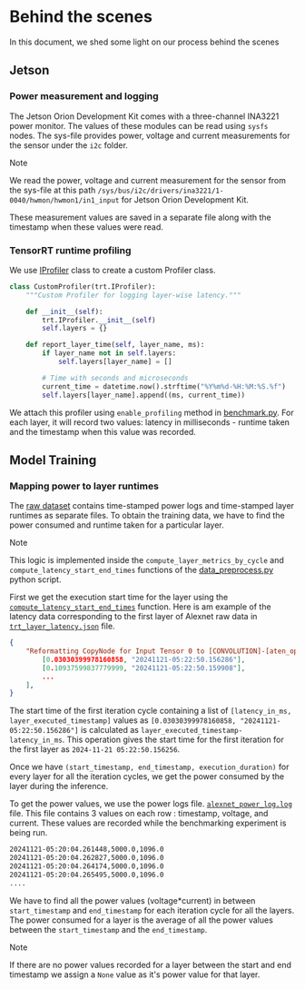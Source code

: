 # Behind the scenes

In this document, we shed some light on our process behind the scenes

## Jetson

### Power measurement and logging

The Jetson Orion Development Kit comes with a three-channel INA3221 power monitor. The values of these modules can be read using `sysfs` nodes. The sys-file provides power, voltage and current measurements for the sensor under the `i2c` folder.

> [!NOTE]  
> We read the power, voltage and current measurement for the sensor from the sys-file at this path `/sys/bus/i2c/drivers/ina3221/1-0040/hwmon/hwmon1/in1_input` for Jetson Orion Development Kit.

These measurement values are saved in a separate file along with the timestamp when these values were read.

### TensorRT runtime profiling

We use [IProfiler](https://docs.nvidia.com/deeplearning/tensorrt/api/python_api/infer/Core/Profiler.html) class to create a custom Profiler class.

```python
class CustomProfiler(trt.IProfiler):
    """Custom Profiler for logging layer-wise latency."""

    def __init__(self):
        trt.IProfiler.__init__(self)
        self.layers = {}

    def report_layer_time(self, layer_name, ms):
        if layer_name not in self.layers:
            self.layers[layer_name] = []

        # Time with seconds and microseconds
        current_time = datetime.now().strftime("%Y%m%d-%H:%M:%S.%f")
        self.layers[layer_name].append((ms, current_time))

```

We attach this profiler using `enable_profiling` method in [benchmark.py](./model/benchmark.py#L126). For each layer, it will record two values: latency in milliseconds - runtime taken and the timestamp when this value was recorded.

## Model Training

### Mapping power to layer runtimes

The [raw dataset](./DatasetFormats.md#raw-dataset-format) contains time-stamped power logs and time-stamped layer runtimes as separate files. To obtain the training data, we have to find the power consumed and runtime taken for a particular layer.

> [!NOTE]  
> This logic is implemented inside the `compute_layer_metrics_by_cycle` and `compute_latency_start_end_times` functions of the [data_preprocess.py](../model_training/data_preparation/data_preprocess.py) python script.

First we get the execution start time for the layer using the [`compute_latency_start_end_times`](../model_training/data_preparation/data_preprocess.py#L101) function. Here is am example of the latency data corresponding to the first layer of Alexnet raw data in [`trt_layer_latency.json`](https://dagshub.com/fuzzylabs/edge-vision-power-estimation/src/main/raw_data/alexnet/trt_profiling/trt_layer_latency.json) file.

```json
{
    "Reformatting CopyNode for Input Tensor 0 to [CONVOLUTION]-[aten_ops.convolution.default]-[/features/0/convolution] + [RELU]-[aten_ops.relu.default]-[/features/1/relu]": [
        [0.03030399978160858, "20241121-05:22:50.156286"],
        [0.10937599837779999, "20241121-05:22:50.159908"],
        ...
    ],
}
```

The start time of the first iteration cycle containing a list of `[latency_in_ms, layer_executed_timestamp]` values as `[0.03030399978160858, "20241121-05:22:50.156286"]` is calculated as `layer_executed_timestamp-latency_in_ms`. This operation gives the start time for the first iteration for the first layer as `2024-11-21 05:22:50.156256`.

Once we have `(start_timestamp, end_timestamp, execution_duration)` for every layer for all the iteration cycles, we get the power consumed by the layer during the inference.

To get the power values, we use the power logs file.  [`alexnet_power_log.log`](https://dagshub.com/fuzzylabs/edge-vision-power-estimation/src/main/raw_data/alexnet/alexnet_power_log.log) file. This file contains 3 values on each row : timestamp, voltage, and current. These values are recorded while the benchmarking experiment is being run.

```txt
20241121-05:20:04.261448,5000.0,1096.0
20241121-05:20:04.262827,5000.0,1096.0
20241121-05:20:04.264174,5000.0,1096.0
20241121-05:20:04.265495,5000.0,1096.0
....
```

We have to find all the power values (voltage*current) in between `start_timestamp` and `end_timestamp` for each iteration cycle for all the layers. The power consumed for a layer is the average of all the power values between the `start_timestamp` and the `end_timestamp`.

> [!NOTE]
> If there are no power values recorded for a layer between the start and end timestamp we assign a `None` value as it's power value for that layer.
